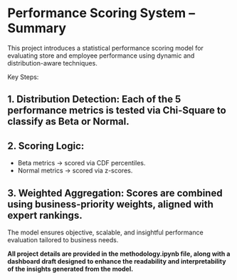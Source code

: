 # Performance Scoring System – Summary
This project introduces a statistical performance scoring model for evaluating store and employee performance using dynamic and distribution-aware techniques.

Key Steps:
## 1. Distribution Detection: Each of the 5 performance metrics is tested via Chi-Square to classify as Beta or Normal.

## 2. Scoring Logic:
- Beta metrics → scored via CDF percentiles.
- Normal metrics → scored via z-scores.

## 3. Weighted Aggregation: Scores are combined using business-priority weights, aligned with expert rankings.

The model ensures objective, scalable, and insightful performance evaluation tailored to business needs.

**All project details are provided in the methodology.ipynb file, along with a dashboard draft designed to enhance the readability and interpretability of the insights generated from the model.**
